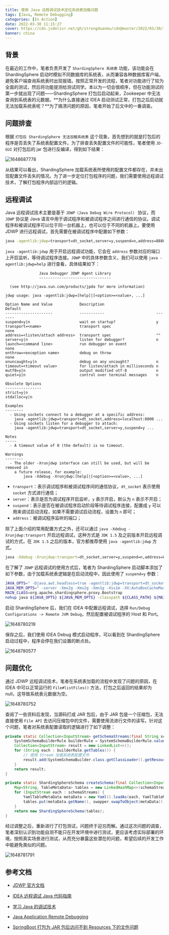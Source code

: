 ```yaml
---
title: 使用 Java 远程调试技术定位系统表加载问题
tags: [Java, Remote Debugging]
categories: [In Action]
date: 2022-03-30 11:15:27
cover: https://cdn.jsdelivr.net/gh/strongduanmu/cdn@master/2022/03/30/1648635657.jpg
banner: china
---
```


## 背景

在最近的工作中，笔者负责开发了 `ShardingSphere 系统表` 功能，该功能会在 ShardingSphere 启动时模拟不同数据库的系统表，从而兼容各种数据库客户端，避免客户端查询系统表时出现报错。按照正常开发的流程，笔者对功能进行了较为全面的测试，然后将功能提测给测试同学。本以为一切会很顺序，但在功能测试的第一步就出现了问题——ShardingSphere 打包后启动起来，Zookeeper 中无法查询到系统表的元数据。**为什么直接通过 IDEA 启动测试正常，打包之后启动就无法加载系统表呢？**为了搞清问题的原因，笔者开始了后文中的一番调查。

## 问题排查

根据 `打包后 ShardingSphere 无法加载系统表` 这个现象，首先想到的就是打包后的程序是否丢失了系统表配置文件。为了排查丢失配置文件的可能性，笔者使用 `JD-GUI` 对打包后的 jar 包进行反编译，得到如下结果：

![1648687778](https://cdn.jsdelivr.net/gh/strongduanmu/cdn@master/2022/03/31/1648687778.png)

从结果可以看出，ShardingSphere 加载系统表所使用的配置文件都存在，并未出现配置文件丢失的情况。为了进一步定位打包程序的问题，我们需要使用远程调试技术，了解打包程序内部运行的逻辑。

## 远程调试

Java 远程调试技术主要是基于 `JDWP（Java Debug Wire Protocol）` 协议，而 `JDWP` 协议是 Java 语言中用于调试程序和被调试程序之间进行通信的协议。调试程序和被调试程序可以位于同一台机器上，也可以位于不同的机器上。要使用 JDWP 进行远程调试，首先需要在被调试程序中配置如下参数：

```bash
java -agentlib:jdwp=transport=dt_socket,server=y,suspend=n,address=8888 -jar xxx.jar
```

`java -agentlib:jdwp` 用于开启远程调试功能，它会在 `address` 参数对应的端口上开启监听，等待调试程序连接。`JDWP` 中的具体参数含义，我们可以使用 `java -agentlib:jdwp=help` 进行查看，具体结果如下：

```
               Java Debugger JDWP Agent Library
               --------------------------------

  (see http://java.sun.com/products/jpda for more information)

jdwp usage: java -agentlib:jdwp=[help]|[<option>=<value>, ...]

Option Name and Value            Description                       Default
---------------------            -----------                       -------
suspend=y|n                      wait on startup?                  y
transport=<name>                 transport spec                    none
address=<listen/attach address>  transport spec                    ""
server=y|n                       listen for debugger?              n
launch=<command line>            run debugger on event             none
onthrow=<exception name>         debug on throw                    none
onuncaught=y|n                   debug on any uncaught?            n
timeout=<timeout value>          for listen/attach in milliseconds n
mutf8=y|n                        output modified utf-8             n
quiet=y|n                        control over terminal messages    n

Obsolete Options
----------------
strict=y|n
stdalloc=y|n

Examples
--------
  - Using sockets connect to a debugger at a specific address:
    java -agentlib:jdwp=transport=dt_socket,address=localhost:8000 ...
  - Using sockets listen for a debugger to attach:
    java -agentlib:jdwp=transport=dt_socket,server=y,suspend=y ...

Notes
-----
  - A timeout value of 0 (the default) is no timeout.

Warnings
--------
  - The older -Xrunjdwp interface can still be used, but will be removed in
    a future release, for example:
        java -Xdebug -Xrunjdwp:[help]|[<option>=<value>, ...]
```

* `transport`：表示调试程序和被调试程序间的通信协议，`dt_socket` 表示使用 `socket` 方式进行通信；
* `server`：表示是否为调试程序开启监听，`y` 表示开启，默认为 `n` 表示不开启；
* `suspend`：表示是否在被调试程序启动阶段等待调试程序连接，配置成 `y` 可以用来调试启动流程，如果不需要调试启动流程，设置为 `n` 即可；
* `address`：被调试程序监听的端口；

除了上面介绍的常用配置方式之外，还可以通过 `java -Xdebug -Xrunjdwp:transport` 开启远程调试，这种方式是 `JDK 1.5` 及之前版本开启远程调试的方式，在 `JDK 1.5` 之后的版本，官方都推荐使用 `java -agentlib:jdwp` 方式。

```bash
java -Xdebug -Xrunjdwp:transport=dt_socket,server=y,suspend=n,address=8888 -jar xxx.jar
```

在了解了 `JDWP` 远程调试的使用方式后，笔者为 ShardingSphere 启动脚本添加了如下参数，由于加载系统表逻辑是在启动流程中，因此使用了 `suspend=y` 参数：

```bash
JAVA_OPTS=" -Djava.awt.headless=true -agentlib:jdwp=transport=dt_socket,server=y,suspend=y,address=8000"
JAVA_MEM_OPTS=" -server -Xmx2g -Xms2g -Xmn1g -Xss1m -XX:AutoBoxCacheMax=4096 -XX:+UseNUMA -XX:+DisableExplicitGC -XX:LargePageSizeInBytes=128m ${VERSION_OPTS} -Dio.netty.leakDetection.level=DISABLED "
MAIN_CLASS=org.apache.shardingsphere.proxy.Bootstrap
nohup java ${JAVA_OPTS} ${JAVA_MEM_OPTS} -classpath ${CLASS_PATH} ${MAIN_CLASS} >> ${STDOUT_FILE} 2>&1 &
```

启动 ShardingSphere 后，我们在 IDEA 中配置远程调试，选择 `Run/Debug Configurations -> Remote JVM Debug`，然后配置被调试程序的 Host 和 Port。

![1648780219](https://cdn.jsdelivr.net/gh/strongduanmu/cdn@master/2022/04/01/1648780219.png)

保存之后，我们使用 IDEA Debug 模式启动程序，可以看到在 ShardingSphere 启动过程中，程序会停在我们设置的断点处。

![1648780577](https://cdn.jsdelivr.net/gh/strongduanmu/cdn@master/2022/04/01/1648780577.png)

## 问题优化

通过 JDWP 远程调试技术，笔者在系统表加载的流程中发现了问题的原因，在 IDEA 中可以正常运行的 `File#listFiles()` 方法，打包之后返回的结果却为 null，这导致系统表元数据为空。

![1648780752](https://cdn.jsdelivr.net/gh/strongduanmu/cdn@master/2022/04/01/1648780752.png)

查阅了一些资料后发现，当源码打成 JAR 包后，由于 JAR 包是一个压缩包，无法直接使用 `File API` 去访问压缩包中的文件，需要使用流进行文件的读写。针对这个问题，笔者对系统表配置读取的逻辑进行了如下调整：

```java
private static Collection<InputStream> getSchemaStreams(final String schemaName, final DatabaseType databaseType) {
    SystemSchemaBuilderRule builderRule = SystemSchemaBuilderRule.valueOf(databaseType.getName(), schemaName);
    Collection<InputStream> result = new LinkedList<>();
    for (String each : builderRule.getTables()) {
      	// 使用 Stream 加载系统表配置文件
        result.add(SystemSchemaBuilder.class.getClassLoader().getResourceAsStream("schema/" + databaseType.getName().toLowerCase() + "/" + schemaName + "/" + each + ".yaml"));
    }
    return result;
}

private static ShardingSphereSchema createSchema(final Collection<InputStream> schemaStreams, final TableMetaDataYamlSwapper swapper) {
    Map<String, TableMetaData> tables = new LinkedHashMap<>(schemaStreams.size(), 1);
    for (InputStream each : schemaStreams) {
        YamlTableMetaData metaData = new Yaml().loadAs(each, YamlTableMetaData.class);
        tables.put(metaData.getName(), swapper.swapToObject(metaData));
    }
    return new ShardingSphereSchema(tables);
}
```

经过调整之后，重新进行了打包测试，问题终于迎刃而解。通过这次问题的调查，笔者深刻认识到功能自测不能只在开发环境中进行测试，更应该考虑实际部署的环境，按照真实场景进行测试，从而充分暴露这些潜在的问题，希望后续的开发工作中能避免类似的问题。

![1648781791](https://cdn.jsdelivr.net/gh/strongduanmu/cdn@master/2022/04/01/1648781791.png)

## 参考文档

* [JDWP 官方文档](https://docs.oracle.com/javase/8/docs/technotes/guides/troubleshoot/introclientissues005.html)

* [IDEA 远程调试 Java 代码指南](https://segmentfault.com/a/1190000023887621)
* [学习 Java 的调试技术](https://www.aneasystone.com/archives/2017/09/java-debugging.html)
* [Java Application Remote Debugging](https://www.baeldung.com/java-application-remote-debugging)
* [SpringBoot 打包为 JAR 包后访问不到 Resources 下的文件问题](https://homxuwang.github.io/2019/12/26/SpringBoot%E6%89%93%E5%8C%85%E4%B8%BAJAR%E5%8C%85%E5%90%8E%E8%AE%BF%E9%97%AE%E4%B8%8D%E5%88%B0Resources%E4%B8%8B%E7%9A%84%E6%96%87%E4%BB%B6%E9%97%AE%E9%A2%98/)
